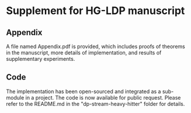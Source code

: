 # Supplement for HG-LDP manuscript

## Appendix
A file named Appendix.pdf is provided, which includes proofs of theorems in the manuscript, more details of implementation, and results of supplementary experiments.

## Code
The implementation has been open-sourced and integrated as a sub-module in a project. The code is now available for public request. Please refer to the README.md in the "dp-stream-heavy-hitter" folder for details.
